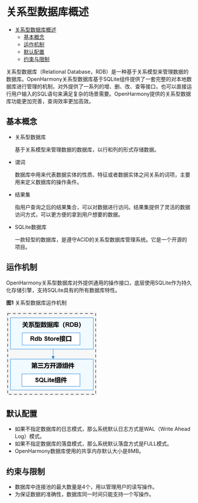 # 关系型数据库概述

- [关系型数据库概述](#关系型数据库概述)
  - [基本概念](#基本概念)
  - [运作机制](#运作机制)
  - [默认配置](#默认配置)
  - [约束与限制](#约束与限制)

关系型数据库（Relational Database，RDB）是一种基于关系模型来管理数据的数据库。OpenHarmony关系型数据库基于SQLite组件提供了一套完整的对本地数据库进行管理的机制，对外提供了一系列的增、删、改、查等接口，也可以直接运行用户输入的SQL语句来满足复杂的场景需要。OpenHarmony提供的关系型数据库功能更加完善，查询效率更加高效。

## 基本概念

- 关系型数据库

  基于关系模型来管理数据的数据库，以行和列的形式存储数据。

- 谓词

  数据库中用来代表数据实体的性质、特征或者数据实体之间关系的词项，主要用来定义数据库的操作条件。

- 结果集

  指用户查询之后的结果集合，可以对数据进行访问。结果集提供了灵活的数据访问方式，可以更方便的拿到用户想要的数据。

- SQLite数据库

  一款轻型的数据库，是遵守ACID的关系型数据库管理系统。它是一个开源的项目。

## 运作机制
OpenHarmony关系型数据库对外提供通用的操作接口，底层使用SQLite作为持久化存储引擎，支持SQLite具有的所有数据库特性。

**图1** 关系型数据库运作机制

![](figure/zh-cn_image_0000001115980740.png)

## 默认配置
- 如果不指定数据库的日志模式，那么系统默认日志方式是WAL（Write Ahead Log）模式。
- 如果不指定数据库的落盘模式，那么系统默认落盘方式是FULL模式。
- OpenHarmony数据库使用的共享内存默认大小是8MB。

## 约束与限制
- 数据库中连接池的最大数量是4个，用以管理用户的读写操作。
- 为保证数据的准确性，数据库同一时间只能支持一个写操作。



